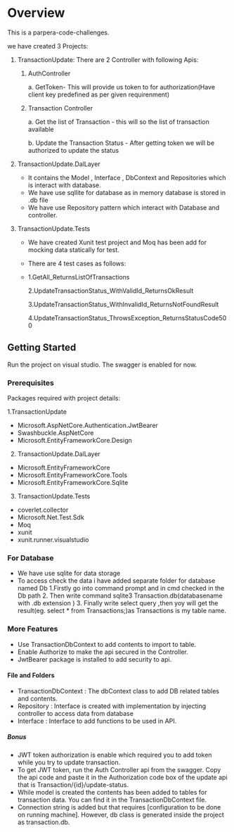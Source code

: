   # Overview

This is a parpera-code-challenges. 

we have created 3 Projects:
1. TransactionUpdate: 
There are  2 Controller with following Apis:

     1. AuthController
        
        a.  GetToken- This will provide us token to for authorization(Have client key predefined as per given requirenment)
    
     3. Transaction Controller
        
        a. Get the list of Transaction - this will so the list of transaction available
        
        b. Update the Transaction Status - After getting token we will be authorized to update the status
2. TransactionUpdate.DalLayer
    - It contains the Model , Interface , DbContext and Repositories which is interact with database.
    - We have use sqllite for database as in memory database is stored in .db file 
    - We have use Repository pattern which interact with Database and controller.

3. TransactionUpdate.Tests
      - We have created Xunit test project and Moq has been add for mocking data statically for test.
      - There are 4 test cases as follows:
      - 
          1.GetAll_ReturnsListOfTransactions
        
          2.UpdateTransactionStatus_WithValidId_ReturnsOkResult
        
          3.UpdateTransactionStatus_WithInvalidId_ReturnsNotFoundResult
        
          4.UpdateTransactionStatus_ThrowsException_ReturnsStatusCode500

## Getting Started
Run the project on visual studio. The swagger is enabled for now.

### Prerequisites
Packages required with project details:

1.TransactionUpdate
- Microsoft.AspNetCore.Authentication.JwtBearer
- Swashbuckle.AspNetCore
- Microsoft.EntityFrameworkCore.Design
2. TransactionUpdate.DalLayer
- Microsoft.EntityFrameworkCore
- Microsoft.EntityFrameworkCore.Tools
- Microsoft.EntityFrameworkCore.Sqlite
3. TransactionUpdate.Tests
- coverlet.collector
- Microsoft.Net.Test.Sdk
- Moq
- xunit
- xunit.runner.visualstudio

### For Database
  - We have use sqlite for data storage
  - To access check the data i have added separate folder for database named Db
     1.Firstly go into command prompt and in cmd checked in the Db path
     2. Then write command sqlite3 Transaction.db(databasename with .db extension )
     3. Finally write select query ,then yoy will get the result(eg.  select * from Transactions;)as Transactions is my table name.
### More Features
- Use TransactionDbContext to add contents to import to table.
- Enable Authorize to make the api secured in the Controller.
- JwtBearer package is installed to add security to api.

#### File and Folders
- TransactionDbContext : The dbContext class to add DB related tables and contents.
- Repository  : Interface is created with implementation by injecting controller to access data from database
- Interface : Interface to add functions to be used in API.

##### Bonus

- JWT token authorization is enable which required you to add token while you try to update transaction.
- To get JWT token, run the Auth Controller api from the swagger. Copy the api code and paste it in the Authorization code box of the update api that is Transaction/{id}/update-status.
- While model is created the contents has been added to tables for transaction data. You can find it in the TransactionDbContext file. 
- Connection string is added but that requires [configuration to be done on running machine]. However, db class is generated inside the project as transaction.db.
